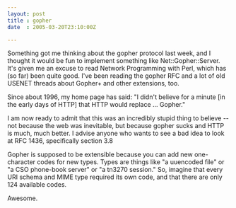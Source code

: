 ```yaml
---
layout: post
title : gopher
date  : 2005-03-20T23:10:00Z

---
```

Something got me thinking about the gopher protocol last week, and I thought it would be fun to implement something like Net::Gopher::Server.  It's given me an excuse to read Network Programming with Perl, which has (so far) been quite good.  I've been reading the gopher RFC and a lot of old USENET threads about Gopher+ and other extensions, too.

Since about 1996, my home page has said: "I didn't believe for a minute [in the early days of HTTP] that HTTP would replace ... Gopher."

I am now ready to admit that this was an incredibly stupid thing to believe -- not because the web was inevitable, but because gopher sucks and HTTP is much, much better.  I advise anyone who wants to see a bad idea to look at RFC 1436, specifically section 3.8

Gopher is supposed to be extensible because you can add new one-character codes for new types.  Types are things like "a uuencoded file" or "a CSO phone-book server" or "a tn3270 session."  So, imagine that every URI schema and MIME type required its own code, and that there are only 124 available codes.

Awesome.

